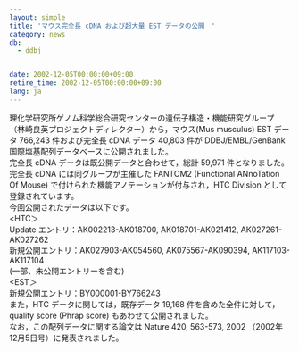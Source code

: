 ```yaml
---
layout: simple
title: 'マウス完全長 cDNA および超大量 EST データの公開　'
category: news
db:
  - ddbj


date: 2002-12-05T00:00:00+09:00
retire_time: 2002-12-05T00:00:00+09:00
lang: ja
---
```


理化学研究所ゲノム科学総合研究センターの遺伝子構造・機能研究グループ （林崎良英プロジェクトディレクター）から，マウス(Mus musculus) EST データ 766,243 件および完全長 cDNA データ 40,803 件が DDBJ/EMBL/GenBank 国際塩基配列データベースに公開されました。<br>完全長 cDNA データは既公開データと合わせて，総計 59,971 件となりました。<br>完全長 cDNA には同グループが主催した FANTOM2 (Functional ANnoTation Of Mouse) で付けられた機能アノテーションが付与され，HTC Division として登録されています。<br>今回公開されたデータは以下です。<br>
<HTC＞<br>Update エントリ：AK002213-AK018700, AK018701-AK021412, AK027261-AK027262<br>新規公開エントリ：AK027903-AK054560, AK075567-AK090394, AK117103-AK117104<br>(一部、未公開エントリーを含む)<br>
    <EST＞<br>新規公開エントリ：BY000001-BY766243<br>また，HTC データに関しては，既存データ 19,168 件を含めた全件に対して， quality score (Phrap score) もあわせて公開されました。<br>なお，この配列データに関する論文は Nature 420, 563-573, 2002 （2002年12月5日号）に発表されました。
